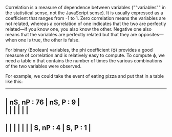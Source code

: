 Correlation is a measure of dependence between variables (""variables"" in the statistical sense, not the JavaScript sense). 
It is usually expressed as a coefficient that ranges from -1 to 1. 
Zero correlation means the variables are not related, 
whereas a correlation of one indicates that the two are perfectly related—if you know one, you also know the other. 
Negative one also means that the variables are perfectly related but that they are opposites—when one is true, the other is false.

For binary (Boolean) variables, the phi coefficient (ϕ) provides a good measure of correlation and is relatively easy to compute.
To compute ϕ, we need a table n that contains the number of times the various combinations of the two variables were observed.

For example, we could take the event of eating pizza and put that in a table like this:

-------------------------------
|  nS, nP : 76  |  nS, P : 9  |      
|               |             |
|               |             |
-------------------------------
|               |             |
|               |             |
|  S, nP : 4    |  S, P : 1   |
-------------------------------